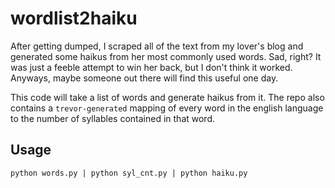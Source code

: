 # wordlist2haiku
After getting dumped, I scraped all of the text from my lover's blog and 
generated some haikus from her most commonly used words. Sad, right?
It was just a feeble attempt to win her back, but I don't think it worked.
Anyways, maybe someone out there will find this useful one day.

This code will take a list of words and generate haikus from it.
The repo also contains a `trevor-generated` mapping of every word
in the english language to the number of syllables contained in that word.

## Usage
`python words.py | python syl_cnt.py | python haiku.py`

